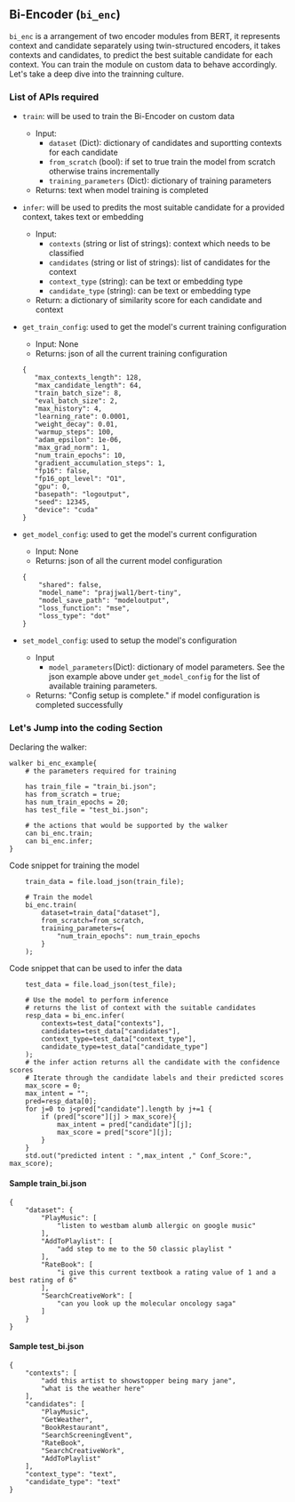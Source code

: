 ##  Bi-Encoder (`bi_enc`)
`bi_enc` is a arrangement of two encoder modules from BERT, it represents context and candidate separately using twin-structured encoders, it takes contexts and candidates, to predict the best suitable candidate for each context. You can train the module on custom data to behave accordingly. Let's take a deep dive into the trainning culture.

### List of APIs required 
* `train`: will be used to train the Bi-Encoder on custom data
    * Input:
        * `dataset` (Dict): dictionary of candidates and suportting contexts for each candidate
        * `from_scratch` (bool): if set to true train the model from scratch otherwise trains incrementally 
        * `training_parameters` (Dict): dictionary of training parameters
    * Returns: text when model training is completed
* `infer`: will be used to predits the most suitable candidate for a provided context, takes text or embedding 
    * Input:
        * `contexts` (string or list of strings): context which needs to be classified
        * `candidates` (string or list of strings): list of candidates for the context 
        * `context_type` (string): can be text or embedding type
        * `candidate_type` (string): can be text or embedding type
    * Return: a dictionary of similarity score for each candidate and context 

* `get_train_config`: used to get the model's current training configuration
    * Input: None
    * Returns: json of all the current training configuration
     ```
     {
        "max_contexts_length": 128,
        "max_candidate_length": 64,
        "train_batch_size": 8,
        "eval_batch_size": 2,
        "max_history": 4,
        "learning_rate": 0.0001,
        "weight_decay": 0.01,
        "warmup_steps": 100,
        "adam_epsilon": 1e-06,
        "max_grad_norm": 1,
        "num_train_epochs": 10,
        "gradient_accumulation_steps": 1,
        "fp16": false,
        "fp16_opt_level": "O1",
        "gpu": 0,
        "basepath": "logoutput",
        "seed": 12345,
        "device": "cuda"
    }
    ```
* `get_model_config`: used to get the model's current configuration
    * Input: None
    * Returns: json of all the current model configuration
    ```
    {
        "shared": false,
        "model_name": "prajjwal1/bert-tiny",
        "model_save_path": "modeloutput",
        "loss_function": "mse",
        "loss_type": "dot"
    }
    ```
* `set_model_config`: used to setup the model's configuration
    * Input 
        * `model_parameters`(Dict): dictionary of model parameters. See the json example above under `get_model_config` for the list of available training parameters.
    * Returns: "Config setup is complete." if model configuration is completed successfully


### Let's Jump into the coding Section 

Declaring the walker: 
```jac
walker bi_enc_example{
    # the parameters required for training
    
    has train_file = "train_bi.json";
    has from_scratch = true;
    has num_train_epochs = 20;
    has test_file = "test_bi.json";

    # the actions that would be supported by the walker
    can bi_enc.train;
    can bi_enc.infer;
}
```
Code snippet for training the model
```
    train_data = file.load_json(train_file);
    
    # Train the model 
    bi_enc.train(
        dataset=train_data["dataset"],
        from_scratch=from_scratch,
        training_parameters={
            "num_train_epochs": num_train_epochs
        }
    );
```
Code snippet that can be used to infer the data
```
    test_data = file.load_json(test_file);
    
    # Use the model to perform inference
    # returns the list of context with the suitable candidates
    resp_data = bi_enc.infer(
        contexts=test_data["contexts"],
        candidates=test_data["candidates"],
        context_type=test_data["context_type"],
        candidate_type=test_data["candidate_type"]
    );
    # the infer action returns all the candidate with the confidence scores
    # Iterate through the candidate labels and their predicted scores
    max_score = 0;
    max_intent = "";
    pred=resp_data[0];
    for j=0 to j<pred["candidate"].length by j+=1 {
        if (pred["score"][j] > max_score){
            max_intent = pred["candidate"][j];
            max_score = pred["score"][j];
        }
    }
    std.out("predicted intent : ",max_intent ," Conf_Score:", max_score);
```
#### Sample train_bi.json
```
{
	"dataset": {
		"PlayMusic": [
			"listen to westbam alumb allergic on google music"
		],
		"AddToPlaylist": [
			"add step to me to the 50 classic playlist "
		],
		"RateBook": [
			"i give this current textbook a rating value of 1 and a best rating of 6"
		],
		"SearchCreativeWork": [
			"can you look up the molecular oncology saga"
		]
	}
}
```

#### Sample test_bi.json
```
{
	"contexts": [
		"add this artist to showstopper being mary jane",
		"what is the weather here"
	],
	"candidates": [
		"PlayMusic",
		"GetWeather",
		"BookRestaurant",
		"SearchScreeningEvent",
		"RateBook",
		"SearchCreativeWork",
		"AddToPlaylist"
	],
	"context_type": "text",
	"candidate_type": "text"
}
```